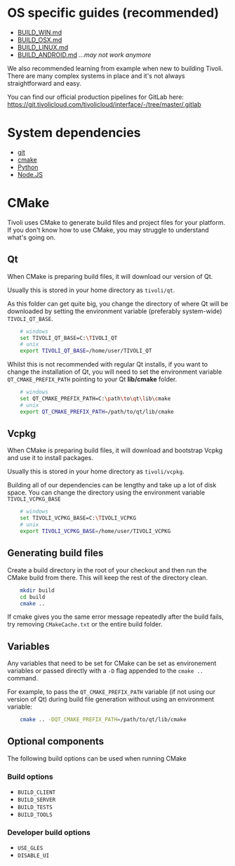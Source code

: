 # OS specific guides (recommended)

-   [BUILD_WIN.md](BUILD_WIN.md)
-   [BUILD_OSX.md](BUILD_OSX.md)
-   [BUILD_LINUX.md](BUILD_LINUX.md)
-   [BUILD_ANDROID.md](BUILD_ANDROID.md) _...may not work anymore_

We also recommended learning from example when new to building Tivoli. There are many complex systems in place and it's not always straightforward and easy.

You can find our official production pipelines for GitLab here:
https://git.tivolicloud.com/tivolicloud/interface/-/tree/master/.gitlab

# System dependencies

-   [git](https://git-scm.com/downloads)
-   [cmake](https://cmake.org/download)
-   [Python](https://www.python.org/downloads)
-   [Node.JS](https://nodejs.org/en)

# CMake

Tivoli uses CMake to generate build files and project files for your platform. If you don't know how to use CMake, you may struggle to understand what's going on.

## Qt

When CMake is preparing build files, it will download our version of Qt.

Usually this is stored in your home directory as `tivoli/qt`.

As this folder can get quite big, you change the directory of where Qt will be downloaded by setting the environment variable (preferably system-wide) `TIVOLI_QT_BASE`.

```bash
    # windows
    set TIVOLI_QT_BASE=C:\TIVOLI_QT
    # unix
    export TIVOLI_QT_BASE=/home/user/TIVOLI_QT
```

Whilst this is not recommended with regular Qt installs, if you want to change the installation of Qt, you will need to set the environment variable `QT_CMAKE_PREFIX_PATH` pointing to your Qt **lib/cmake** folder.

```bash
    # windows
    set QT_CMAKE_PREFIX_PATH=C:\path\to\qt\lib\cmake
    # unix
    export QT_CMAKE_PREFIX_PATH=/path/to/qt/lib/cmake
```

## Vcpkg

When CMake is preparing build files, it will download and bootstrap Vcpkg and use it to install packages.

Usually this is stored in your home directory as `tivoli/vcpkg`.

Building all of our dependencies can be lengthy and take up a lot of disk space. You can change the directory using the environment variable `TIVOLI_VCPKG_BASE`

```bash
    # windows
    set TIVOLI_VCPKG_BASE=C:\TIVOLI_VCPKG
    # unix
    export TIVOLI_VCPKG_BASE=/home/user/TIVOLI_VCPKG
```

## Generating build files

Create a build directory in the root of your checkout and then run the CMake build from there. This will keep the rest of the directory clean.

```bash
    mkdir build
    cd build
    cmake ..
```

If cmake gives you the same error message repeatedly after the build fails, try removing `CMakeCache.txt` or the entire build folder.

## Variables

Any variables that need to be set for CMake can be set as environement variables or passed directly with a `-D` flag appended to the `cmake ..` command.

For example, to pass the `QT_CMAKE_PREFIX_PATH` variable (if not using our version of Qt) during build file generation without using an environment variable:

```bash
    cmake .. -DQT_CMAKE_PREFIX_PATH=/path/to/qt/lib/cmake
```

## Optional components

The following build options can be used when running CMake

### Build options

-   `BUILD_CLIENT`
-   `BUILD_SERVER`
-   `BUILD_TESTS`
-   `BUILD_TOOLS`

### Developer build options

-   `USE_GLES`
-   `DISABLE_UI`
